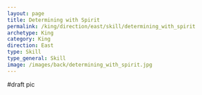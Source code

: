 ```yaml
---
layout: page
title: Determining with Spirit
permalink: /king/direction/east/skill/determining_with_spirit
archetype: King
category: King
direction: East
type: Skill
type_general: Skill
image: /images/back/determining_with_spirit.jpg
---
```

#draft pic
